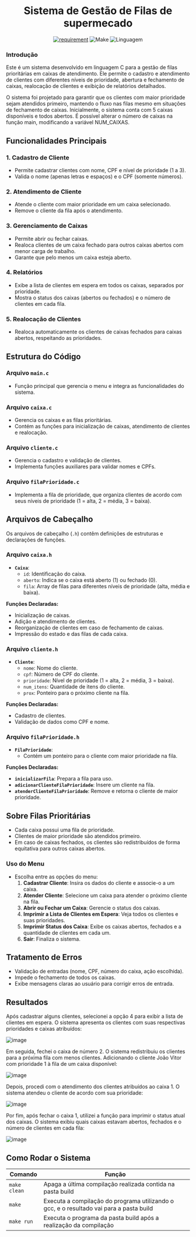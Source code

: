 <h1 align="center" font-size="200em"><b>Sistema de Gestão de Filas de supermecado</b></h1>

<div align = "center" >
<!-- imagem -->

[![requirement](https://img.shields.io/badge/IDE-Visual%20Studio%20Code-informational)](https://code.visualstudio.com/docs/?dv=linux64_deb)
![Make](https://img.shields.io/badge/Compilacao-Make-orange)
![Linguagem](https://img.shields.io/badge/Linguagem-C%2B%2B-blue)

</div>

### Introdução

Este é um sistema desenvolvido em linguagem C para a gestão de filas prioritárias em caixas de atendimento. Ele permite o cadastro e atendimento de clientes com diferentes níveis de prioridade, abertura e fechamento de caixas, realocação de clientes e exibição de relatórios detalhados.

O sistema foi projetado para garantir que os clientes com maior prioridade sejam atendidos primeiro, mantendo o fluxo nas filas mesmo em situações de fechamento de caixas. Inicialmente, o sistema conta com 5 caixas disponíveis e todos abertos. É possível alterar o número de caixas na função main, modificando a variável NUM_CAIXAS.

## Funcionalidades Principais

### 1. Cadastro de Cliente
- Permite cadastrar clientes com nome, CPF e nível de prioridade (1 a 3).
- Valida o nome (apenas letras e espaços) e o CPF (somente números).

### 2. Atendimento de Cliente
- Atende o cliente com maior prioridade em um caixa selecionado.
- Remove o cliente da fila após o atendimento.

### 3. Gerenciamento de Caixas
- Permite abrir ou fechar caixas.
- Realoca clientes de um caixa fechado para outros caixas abertos com menor carga de trabalho.
- Garante que pelo menos um caixa esteja aberto.

### 4. Relatórios
- Exibe a lista de clientes em espera em todos os caixas, separados por prioridade.
- Mostra o status dos caixas (abertos ou fechados) e o número de clientes em cada fila.

### 5. Realocação de Clientes
- Realoca automaticamente os clientes de caixas fechados para caixas abertos, respeitando as prioridades.

## Estrutura do Código

### Arquivo `main.c`
- Função principal que gerencia o menu e integra as funcionalidades do sistema.

### Arquivo `caixa.c`
- Gerencia os caixas e as filas prioritárias.
- Contém as funções para inicialização de caixas, atendimento de clientes e realocação.

### Arquivo `cliente.c`
- Gerencia o cadastro e validação de clientes.
- Implementa funções auxiliares para validar nomes e CPFs.

### Arquivo `filaPrioridade.c`
- Implementa a fila de prioridade, que organiza clientes de acordo com seus níveis de prioridade (1 = alta, 2 = média, 3 = baixa).

## Arquivos de Cabeçalho

Os arquivos de cabeçalho (`.h`) contêm definições de estruturas e declarações de funções.

### Arquivo `caixa.h`

- **`Caixa`**:
  - `id`: Identificação do caixa.
  - `aberto`: Indica se o caixa está aberto (1) ou fechado (0).
  - `fila`: Array de filas para diferentes níveis de prioridade (alta, média e baixa).
  
**Funções Declaradas:**
- Inicialização de caixas.
- Adição e atendimento de clientes.
- Reorganização de clientes em caso de fechamento de caixas.
- Impressão do estado e das filas de cada caixa.

### Arquivo `cliente.h`

- **`Cliente`**:
  - `nome`: Nome do cliente.
  - `cpf`: Número de CPF do cliente.
  - `prioridade`: Nível de prioridade (1 = alta, 2 = média, 3 = baixa).
  - `num_itens`: Quantidade de itens do cliente.
  - `prox`: Ponteiro para o próximo cliente na fila.

**Funções Declaradas:**
- Cadastro de clientes.
- Validação de dados como CPF e nome.

### Arquivo `filaPrioridade.h`

- **`FilaPrioridade`**:
  - Contém um ponteiro para o cliente com maior prioridade na fila.

**Funções Declaradas:**
- **`inicializarFila`**: Prepara a fila para uso.
- **`adicionarClienteFilaPrioridade`**: Insere um cliente na fila.
- **`atenderClienteFilaPrioridade`**: Remove e retorna o cliente de maior prioridade.

## Sobre Filas Prioritárias
- Cada caixa possui uma fila de prioridade.
- Clientes de maior prioridade são atendidos primeiro.
- Em caso de caixas fechados, os clientes são redistribuídos de forma equitativa para outros caixas abertos.

### Uso do Menu
- Escolha entre as opções do menu:
  1. **Cadastrar Cliente**: Insira os dados do cliente e associe-o a um caixa.
  2. **Atender Cliente**: Selecione um caixa para atender o próximo cliente na fila.
  3. **Abrir ou Fechar um Caixa**: Gerencie o status dos caixas.
  4. **Imprimir a Lista de Clientes em Espera**: Veja todos os clientes e suas prioridades.
  5. **Imprimir Status dos Caixa**: Exibe os caixas abertos, fechados e a quantidade de clientes em cada um.
  0. **Sair**: Finaliza o sistema.

## Tratamento de Erros
- Validação de entradas (nome, CPF, número do caixa, ação escolhida).
- Impede o fechamento de todos os caixas.
- Exibe mensagens claras ao usuário para corrigir erros de entrada.

## Resultados

Após cadastrar alguns clientes, selecionei a opção 4 para exibir a lista de clientes em espera. O sistema apresenta os clientes com suas respectivas prioridades e caixas atribuídos:

![image](https://github.com/user-attachments/assets/0de9a8e8-b054-4a06-86a4-5dab47c98a74)

Em seguida, fechei o caixa de número 2. O sistema redistribuiu os clientes para a próxima fila com menos clientes. Adicionando o cliente João Vitor com prioridade 1 à fila de um caixa disponível:

![image](https://github.com/user-attachments/assets/dc822c8c-1182-4343-8cb0-851c682023a8)

Depois, procedi com o atendimento dos clientes atribuídos ao caixa 1. O sistema atendeu o cliente de acordo com sua prioridade:

![image](https://github.com/user-attachments/assets/b8a311fc-310c-45e8-8704-9653b6c3efd3)

Por fim, após fechar o caixa 1, utilizei a função para imprimir o status atual dos caixas. O sistema exibiu quais caixas estavam abertos, fechados e o número de clientes em cada fila:

![image](https://github.com/user-attachments/assets/5776e1f9-aad8-4567-9780-93b9be3b111f)


## Como Rodar o Sistema

   | Comando      | Função                                                                                  |
  | ------------ | --------------------------------------------------------------------------------------- |
  | `make clean` | Apaga a última compilação realizada contida na pasta build                              |
  | `make`       | Executa a compilação do programa utilizando o gcc, e o resultado vai para a pasta build |
  | `make run`   | Executa o programa da pasta build após a realização da compilação                       |
